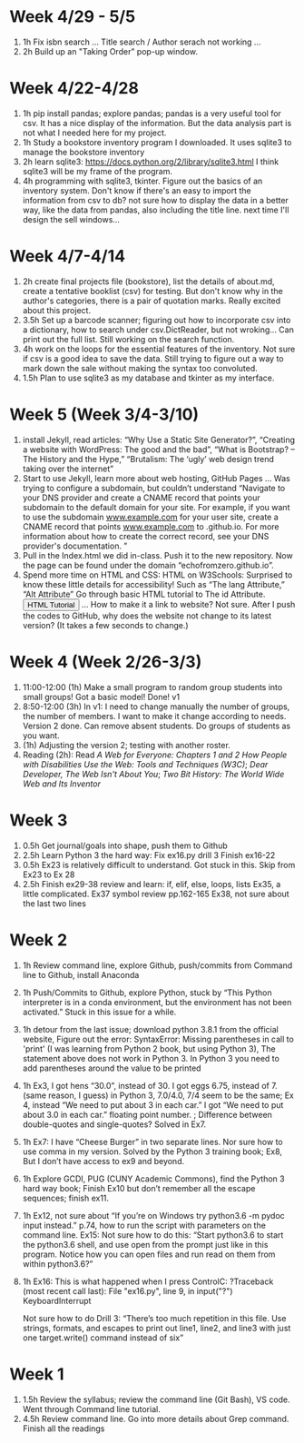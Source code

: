 # Week 4/29 - 5/5
1. 1h Fix isbn search ... Title search / Author serach not working ...
2. 2h Build up an "Taking Order" pop-up window.

# Week 4/22-4/28
1. 1h pip install pandas; explore pandas; pandas is a very useful tool for csv. It has a nice display of the information. But the data analysis part is not what I needed here for my project.
2. 1h Study a bookstore inventory program I downloaded. It uses sqlite3 to manage the bookstore inventory
3. 2h learn sqlite3: https://docs.python.org/2/library/sqlite3.html I think sqlite3 will be my frame of the program. 
4. 4h programming with sqlite3, tkinter. Figure out the basics of an inventory system. Don't know if there's an easy to import the information from csv to db? not sure how to display the data in a better way, like the data from pandas, also including the title line. next time I'll design the sell windows...

# Week 4/7-4/14
1. 2h create final projects file (bookstore), list the details of about.md, create a tentative booklist (csv) for testing. But don't know why in the author's categories, there is a pair of quotation marks. Really excited about this project. 
2. 3.5h Set up a barcode scanner; figuring out how to incorporate csv into a dictionary, how to search under csv.DictReader, but not wroking... Can print out the full list. Still working on the search function.
3. 4h work on the loops for the essential features of the inventory. Not sure if csv is a good idea to save the data. Still trying to figure out a way to mark down the sale without making the syntax too convoluted. 
4. 1.5h Plan to use sqlite3 as my database and tkinter as my interface.  


# Week 5 (Week 3/4-3/10)
1. install Jekyll, read articles: “Why Use a Static Site Generator?”, “Creating a website with WordPress: The good and the bad”, “What is Bootstrap? – The History and the Hype,” “Brutalism: The ‘ugly’ web design trend taking over the internet”
2. Start to use Jekyll, learn more about web hosting, GitHub Pages …
Was trying to configure a subdomain, but couldn’t understand “Navigate to your DNS provider and create a CNAME record that points your subdomain to the default domain for your site. For example, if you want to use the subdomain www.example.com for your user site, create a CNAME record that points www.example.com to <user>.github.io. For more information about how to create the correct record, see your DNS provider's documentation. ”
3. Pull in the Index.html we did in-class. Push it to the new repository. Now the page can be found under the domain “echofromzero.github.io”.
4. Spend more time on HTML and CSS: HTML on W3Schools: Surprised to know these little details for accessibility! Such as “The lang Attribute,” “Alt Attribute” Go through basic HTML tutorial to The id Attribute. <button onclick="document.location = 'default.asp'">HTML Tutorial</button>  … How to make it a link to website? Not sure.
After I push the codes to GitHub, why does the website not change to its latest version? (It takes a few seconds to change.)


# Week 4 (Week 2/26-3/3)
1. 11:00-12:00 (1h) Make a small program to random group students into small groups!
	Got a basic model! Done! v1
2. 8:50-12:00 (3h)	In v1: I need to change manually the number of groups, the number of members. I want to make it change according to needs. Version 2 done. Can remove absent students. Do groups of students as you want. 
3. (1h) Adjusting the version 2; testing with another roster. 
4. Reading  (2h): Read *A Web for Everyone: Chapters 1 and 2 How People with Disabilities Use the Web: Tools and Techniques (W3C)*; *Dear Developer, The Web Isn't About You*; *Two Bit History: The World Wide Web and Its Inventor*


# Week 3
1. 0.5h Get journal/goals into shape, push them to Github
2. 2.5h Learn Python 3 the hard way: 
    Fix ex16.py drill 3
    Finish ex16-22
3. 0.5h Ex23 is relatively difficult to understand. Got stuck in this. 
    Skip from Ex23 to Ex 28
4. 2.5h Finish ex29-38  review and learn: if, elif, else, loops, lists
    Ex35, a little complicated. 
    Ex37 symbol review pp.162-165
    Ex38, not sure about the last two lines


# Week 2
1. 1h Review command line, explore Github, push/commits from Command line to Github, install Anaconda
2. 1h Push/Commits to Github, explore Python, stuck by “This Python interpreter is in a conda environment, but the environment has not been activated.” Stuck in this issue for a while. 
3. 1h detour from the last issue; download python 3.8.1 from the official website, Figure out the error: SyntaxError: Missing parentheses in call to 'print' (I was learning from Python 2 book, but using Python 3), The statement above does not work in Python 3. In Python 3 you need to add parentheses around the value to be printed
4. 1h Ex3, I got hens “30.0”, instead of 30. I got eggs 6.75, instead of 7. (same reason, I guess) in Python 3, 7.0/4.0, 7/4 seem to be the same; Ex 4, instead “We need to put about 3 in each car.” I got “We need to put about 3.0 in each car.”     floating point number. ; Difference between double-quotes and single-quotes? Solved in Ex7.
5. 1h Ex7: I have “Cheese Burger” in two separate lines. Nor sure how to use comma in my version. Solved by the Python 3 training book; Ex8, But I don’t have access to ex9 and beyond. 
6. 1h Explore GCDI, PUG (CUNY Academic Commons), find the Python 3 hard way book; Finish Ex10 but don’t remember all the escape sequences; finish ex11.	
7. 1h Ex12, not sure about “If you’re on Windows try python3.6 -m pydoc input instead.”
    p.74, how to run the script with parameters on the command line.
    Ex15: Not sure how to do this: “Start python3.6 to start the python3.6 shell, and use open from the prompt just like in this program. Notice how you can open files and run read on them from within python3.6?” 
8. 1h Ex16: This is what happened when I press ControlC:
    ?Traceback (most recent call last):
    File "ex16.py", line 9, in <module>
    input("?")
    KeyboardInterrupt

    Not sure how to do Drill 3: “There’s too much repetition in this file. Use strings, formats, and escapes to print out line1,
    line2, and line3 with just one target.write() command instead of six”

# Week 1 
1. 1.5h Review the syllabus; review the command line (Git Bash), VS code. Went through Command line tutorial. 
2. 4.5h Review command line. Go into more details about Grep command. Finish all the readings
